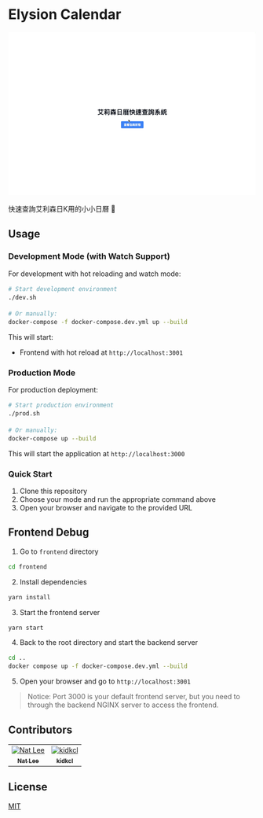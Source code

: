 # Elysion Calendar

![demo](./doc/demo.gif)

快速查詢艾利森日K用的小小日曆 🥰

## Usage

### Development Mode (with Watch Support)

For development with hot reloading and watch mode:

```bash
# Start development environment
./dev.sh

# Or manually:
docker-compose -f docker-compose.dev.yml up --build
```

This will start:
- Frontend with hot reload at `http://localhost:3001`

### Production Mode

For production deployment:

```bash
# Start production environment
./prod.sh

# Or manually:
docker-compose up --build
```

This will start the application at `http://localhost:3000`

### Quick Start

1. Clone this repository
2. Choose your mode and run the appropriate command above
3. Open your browser and navigate to the provided URL

## Frontend Debug

1. Go to `frontend` directory

```bash
cd frontend
```

2. Install dependencies

```bash
yarn install
```

3. Start the frontend server

```bash
yarn start
```

4. Back to the root directory and start the backend server

```bash
cd ..
docker compose up -f docker-compose.dev.yml --build
```

5. Open your browser and go to `http://localhost:3001`

> Notice: Port 3000 is your default frontend server, but you need to through the backend NGINX server to access the frontend.


## Contributors

<!-- ALL-CONTRIBUTORS-LIST:START - Do not remove or modify this section -->
<!-- prettier-ignore-start -->
<!-- markdownlint-disable -->

<table>
  <tbody>
    <tr>
      <td align="center"><a href="https://github.com/NatLee"><img src="https://avatars.githubusercontent.com/u/10178964?v=3?s=100" width="100px;" alt="Nat Lee"/><br /><sub><b>Nat Lee</b></sub></a></td>
      <td align="center"><a href="https://github.com/kidkcl"><img src="https://avatars.githubusercontent.com/u/20700635?v=4" width="100px;" alt="kidkcl"/><br /><sub><b>kidkcl</b></sub></a></td>
    </tr>
  </tbody>
</table>

<!-- markdownlint-restore -->
<!-- prettier-ignore-end -->

<!-- ALL-CONTRIBUTORS-LIST:END -->

## License

[MIT](./LICENSE)